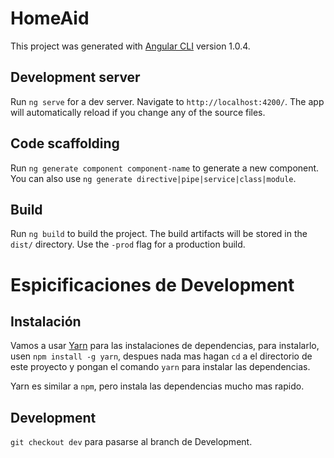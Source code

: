 # HomeAid

This project was generated with [Angular CLI](https://github.com/angular/angular-cli) version 1.0.4.

## Development server

Run `ng serve` for a dev server. Navigate to `http://localhost:4200/`. The app will automatically reload if you change any of the source files.

## Code scaffolding

Run `ng generate component component-name` to generate a new component. You can also use `ng generate directive|pipe|service|class|module`.

## Build

Run `ng build` to build the project. The build artifacts will be stored in the `dist/` directory. Use the `-prod` flag for a production build.

# Espicificaciones de Development

## Instalación

Vamos a usar [Yarn](https://code.facebook.com/posts/1840075619545360) para las instalaciones de dependencias,
para instalarlo, usen `npm install -g yarn`, despues nada mas hagan `cd` a el directorio de este proyecto y pongan el
comando `yarn` para instalar las dependencias.

Yarn es similar a `npm`, pero instala las dependencias mucho mas rapido.

## Development

`git checkout dev` para pasarse al branch de Development.




<!-- ## Running unit tests

Run `ng test` to execute the unit tests via [Karma](https://karma-runner.github.io). -->

<!-- ## Running end-to-end tests

Run `ng e2e` to execute the end-to-end tests via [Protractor](http://www.protractortest.org/).
Before running the tests make sure you are serving the app via `ng serve`. -->

<!-- ## Further help

To get more help on the Angular CLI use `ng help` or go check out the [Angular CLI README](https://github.com/angular/angular-cli/blob/master/README.md). -->
